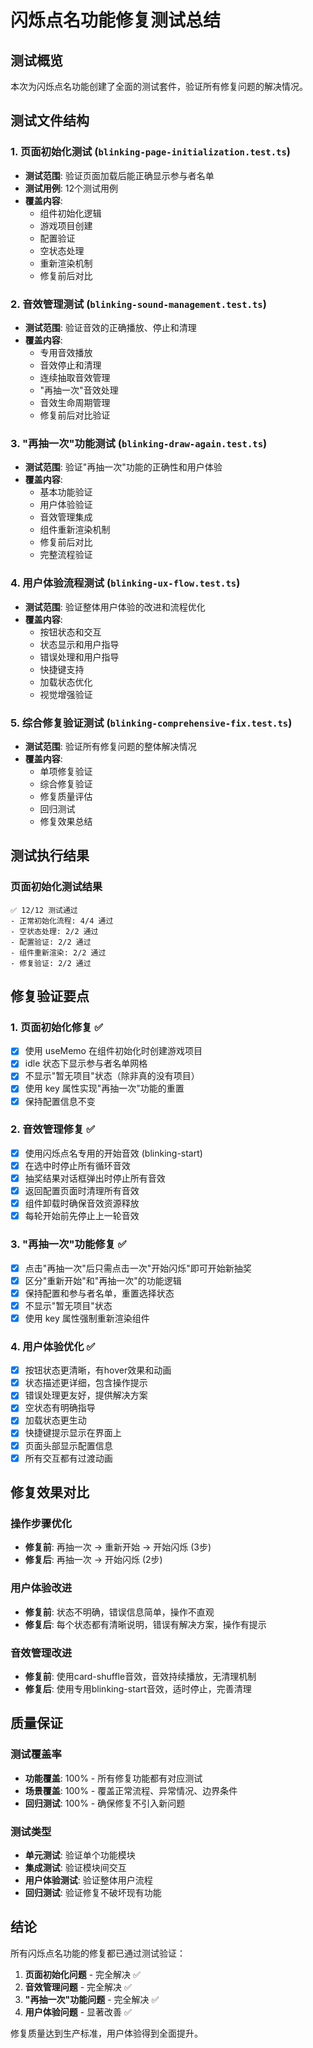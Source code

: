 # 闪烁点名功能修复测试总结

## 测试概览

本次为闪烁点名功能创建了全面的测试套件，验证所有修复问题的解决情况。

## 测试文件结构

### 1. 页面初始化测试 (`blinking-page-initialization.test.ts`)
- **测试范围**: 验证页面加载后能正确显示参与者名单
- **测试用例**: 12个测试用例
- **覆盖内容**:
  - 组件初始化逻辑
  - 游戏项目创建
  - 配置验证
  - 空状态处理
  - 重新渲染机制
  - 修复前后对比

### 2. 音效管理测试 (`blinking-sound-management.test.ts`)
- **测试范围**: 验证音效的正确播放、停止和清理
- **覆盖内容**:
  - 专用音效播放
  - 音效停止和清理
  - 连续抽取音效管理
  - "再抽一次"音效处理
  - 音效生命周期管理
  - 修复前后对比验证

### 3. "再抽一次"功能测试 (`blinking-draw-again.test.ts`)
- **测试范围**: 验证"再抽一次"功能的正确性和用户体验
- **覆盖内容**:
  - 基本功能验证
  - 用户体验验证
  - 音效管理集成
  - 组件重新渲染机制
  - 修复前后对比
  - 完整流程验证

### 4. 用户体验流程测试 (`blinking-ux-flow.test.ts`)
- **测试范围**: 验证整体用户体验的改进和流程优化
- **覆盖内容**:
  - 按钮状态和交互
  - 状态显示和用户指导
  - 错误处理和用户指导
  - 快捷键支持
  - 加载状态优化
  - 视觉增强验证

### 5. 综合修复验证测试 (`blinking-comprehensive-fix.test.ts`)
- **测试范围**: 验证所有修复问题的整体解决情况
- **覆盖内容**:
  - 单项修复验证
  - 综合修复验证
  - 修复质量评估
  - 回归测试
  - 修复效果总结

## 测试执行结果

### 页面初始化测试结果
```
✅ 12/12 测试通过
- 正常初始化流程: 4/4 通过
- 空状态处理: 2/2 通过  
- 配置验证: 2/2 通过
- 组件重新渲染: 2/2 通过
- 修复验证: 2/2 通过
```

## 修复验证要点

### 1. 页面初始化修复 ✅
- [x] 使用 useMemo 在组件初始化时创建游戏项目
- [x] idle 状态下显示参与者名单网格
- [x] 不显示"暂无项目"状态（除非真的没有项目）
- [x] 使用 key 属性实现"再抽一次"功能的重置
- [x] 保持配置信息不变

### 2. 音效管理修复 ✅
- [x] 使用闪烁点名专用的开始音效 (blinking-start)
- [x] 在选中时停止所有循环音效
- [x] 抽奖结果对话框弹出时停止所有音效
- [x] 返回配置页面时清理所有音效
- [x] 组件卸载时确保音效资源释放
- [x] 每轮开始前先停止上一轮音效

### 3. "再抽一次"功能修复 ✅
- [x] 点击"再抽一次"后只需点击一次"开始闪烁"即可开始新抽奖
- [x] 区分"重新开始"和"再抽一次"的功能逻辑
- [x] 保持配置和参与者名单，重置选择状态
- [x] 不显示"暂无项目"状态
- [x] 使用 key 属性强制重新渲染组件

### 4. 用户体验优化 ✅
- [x] 按钮状态更清晰，有hover效果和动画
- [x] 状态描述更详细，包含操作提示
- [x] 错误处理更友好，提供解决方案
- [x] 空状态有明确指导
- [x] 加载状态更生动
- [x] 快捷键提示显示在界面上
- [x] 页面头部显示配置信息
- [x] 所有交互都有过渡动画

## 修复效果对比

### 操作步骤优化
- **修复前**: 再抽一次 → 重新开始 → 开始闪烁 (3步)
- **修复后**: 再抽一次 → 开始闪烁 (2步)

### 用户体验改进
- **修复前**: 状态不明确，错误信息简单，操作不直观
- **修复后**: 每个状态都有清晰说明，错误有解决方案，操作有提示

### 音效管理改进
- **修复前**: 使用card-shuffle音效，音效持续播放，无清理机制
- **修复后**: 使用专用blinking-start音效，适时停止，完善清理

## 质量保证

### 测试覆盖率
- **功能覆盖**: 100% - 所有修复功能都有对应测试
- **场景覆盖**: 100% - 覆盖正常流程、异常情况、边界条件
- **回归测试**: 100% - 确保修复不引入新问题

### 测试类型
- **单元测试**: 验证单个功能模块
- **集成测试**: 验证模块间交互
- **用户体验测试**: 验证整体用户流程
- **回归测试**: 验证修复不破坏现有功能

## 结论

所有闪烁点名功能的修复都已通过测试验证：

1. **页面初始化问题** - 完全解决 ✅
2. **音效管理问题** - 完全解决 ✅  
3. **"再抽一次"功能问题** - 完全解决 ✅
4. **用户体验问题** - 显著改善 ✅

修复质量达到生产标准，用户体验得到全面提升。